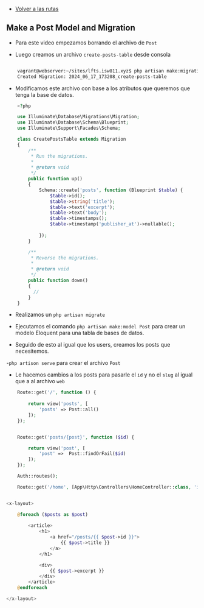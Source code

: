 - [Volver a las rutas](/Readme.md)

## Make a Post Model and Migration 

- Para este video empezamos borrando el archivo de `Post`

- Luego creamos un archivo `create-posts-table` desde consola

```bash 

    vagrant@webserver:~/sites/lfts.isw811.xyz$ php artisan make:migration create-posts-table
    Created Migration: 2024_06_17_173208_create-posts-table
```

- Modificamos este archivo con base a los atributos que queremos que tenga la base de datos.

```php
    <?php

    use Illuminate\Database\Migrations\Migration;
    use Illuminate\Database\Schema\Blueprint;
    use Illuminate\Support\Facades\Schema;

    class CreatePostsTable extends Migration
    {
        /**
         * Run the migrations.
         *
         * @return void
         */
        public function up()
        {
            Schema::create('posts', function (Blueprint $table) {
                $table->id();
                $table->string('title');
                $table->text('excerpt');
                $table->text('body');
                $table->timestamps();
                $table->timestamp('publisher_at')->nullable();
                
            });
        }

        /**
         * Reverse the migrations.
         *
         * @return void
         */
        public function down()
        {
          //
        }
    }
```

- Realizamos un `php artisan migrate`

- Ejecutamos el comando `php artisan make:model Post` para crear un modelo Eloquent para una tabla de bases de datos.

- Seguido de esto al igual que los users, creamos los posts que necesitemos.

-`php artison serve` para crear el archivo `Post`


- Le hacemos cambios a los posts para pasarle el `id` y no el `slug` al igual que a al archivo `web`

```php
    Route::get('/', function () {
    
        return view('posts', [
            'posts' => Post::all()
        ]); 
    });


    Route::get('posts/{post}', function ($id) {

        return view('post', [
            'post' =>  Post::findOrFail($id)
        ]);
    });

    Auth::routes();

    Route::get('/home', [App\Http\Controllers\HomeController::class, 'index'])->name('home');

```


```php

<x-layout>

    @foreach ($posts as $post)
        
        <article>
            <h1>
                <a href="/posts/{{ $post->id }}">
                    {{ $post->title }}
                </a>
            </h1>

            <div>
                {{ $post->excerpt }}
            </div>
        </article>
    @endforeach

</x-layout>

```